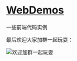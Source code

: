 # [WebDemos](https://github.com/iwinder/WebDemos)

一些前端代码实例

最后欢迎大家加群一起玩耍：

![欢迎加群一起玩耍](https://windcoder.com/wp-content/uploads/2018/09/qrcode_qq_qun.jpg)
